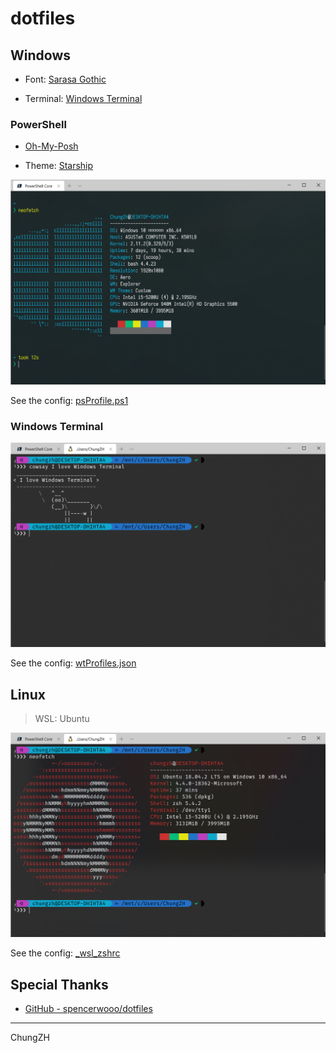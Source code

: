 # dotfiles

## Windows

- Font: [Sarasa Gothic](https://github.com/be5invis/Sarasa-Gothic)

- Terminal: [Windows Terminal](https://github.com/microsoft/terminal)

### PowerShell

- [Oh-My-Posh](https://github.com/JanDeDobbeleer/oh-my-posh)

- Theme: [Starship](https://github.com/starship/starship)

![](https://raw.githubusercontent.com/ChungZH/picgo-upload/master/ps.png)

See the config: [psProfile.ps1](https://github.com/ChungZH/dotfiles/blob/master/Windows/psProfile.ps1)

### Windows Terminal

![](https://raw.githubusercontent.com/ChungZH/picgo-upload/master/wt.png)

See the config: [wtProfiles.json](https://github.com/ChungZH/dotfiles/blob/master/Windows/wtProfiles.json)

## Linux

> WSL: Ubuntu

![](https://raw.githubusercontent.com/ChungZH/picgo-upload/master/linux.png)

See the config: [_wsl_zshrc](https://github.com/ChungZH/dotfiles/blob/master/Linux/_wsl_zshrc)

## Special Thanks

- [GitHub - spencerwooo/dotfiles](https://github.com/spencerwooo/dotfiles)

------

ChungZH
